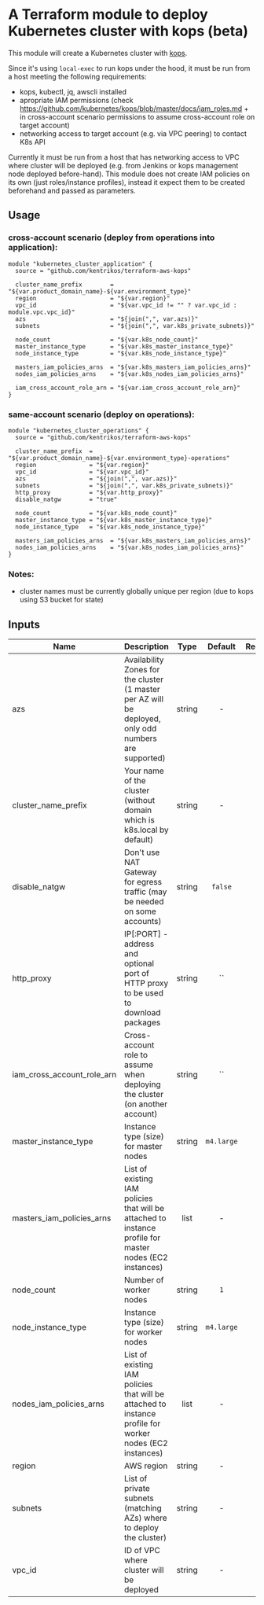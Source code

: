 # A Terraform module to deploy Kubernetes cluster with kops (beta)


This module will create a Kubernetes cluster with [kops](https://github.com/kubernetes/kops/).

Since it's using `local-exec` to run kops under the hood, it must be run from a host meeting the following requirements:
* kops, kubectl, jq, awscli installed
* apropriate IAM permissions (check https://github.com/kubernetes/kops/blob/master/docs/iam_roles.md + in cross-account scenario permissions to assume cross-account role on target account)
* networking access to target account (e.g. via VPC peering) to contact K8s API

Currently it must be run from a host that has networking access to VPC where cluster will be deployed (e.g. from Jenkins or kops management node deployed before-hand).
This module does not create IAM policies on its own (just roles/instance profiles), instead it expect them to be created beforehand and passed as parameters.


## Usage
### cross-account scenario (deploy from operations into application):
```hcl
module "kubernetes_cluster_application" {
  source = "github.com/kentrikos/terraform-aws-kops"

  cluster_name_prefix        = "${var.product_domain_name}-${var.environment_type}"
  region                     = "${var.region}"
  vpc_id                     = "${var.vpc_id != "" ? var.vpc_id : module.vpc.vpc_id}"
  azs                        = "${join(",", var.azs)}"
  subnets                    = "${join(",", var.k8s_private_subnets)}"

  node_count                 = "${var.k8s_node_count}"
  master_instance_type       = "${var.k8s_master_instance_type}"
  node_instance_type         = "${var.k8s_node_instance_type}"

  masters_iam_policies_arns  = "${var.k8s_masters_iam_policies_arns}"
  nodes_iam_policies_arns    = "${var.k8s_nodes_iam_policies_arns}"

  iam_cross_account_role_arn = "${var.iam_cross_account_role_arn}"
}
```

### same-account scenario (deploy on operations):
```hcl
module "kubernetes_cluster_operations" {
  source = "github.com/kentrikos/terraform-aws-kops"

  cluster_name_prefix  = "${var.product_domain_name}-${var.environment_type}-operations"
  region               = "${var.region}"
  vpc_id               = "${var.vpc_id}"
  azs                  = "${join(",", var.azs)}"
  subnets              = "${join(",", var.k8s_private_subnets)}"
  http_proxy           = "${var.http_proxy}"
  disable_natgw        = "true"

  node_count           = "${var.k8s_node_count}"
  master_instance_type = "${var.k8s_master_instance_type}"
  node_instance_type   = "${var.k8s_node_instance_type}"

  masters_iam_policies_arns  = "${var.k8s_masters_iam_policies_arns}"
  nodes_iam_policies_arns    = "${var.k8s_nodes_iam_policies_arns}"
}
```

### Notes:
* cluster names must be currently globally unique per region (due to kops using S3 bucket for state)


## Inputs

| Name | Description | Type | Default | Required |
|------|-------------|:----:|:-----:|:-----:|
| azs | Availability Zones for the cluster (1 master per AZ will be deployed, only odd numbers are supported) | string | - | yes |
| cluster_name_prefix | Your name of the cluster (without domain which is k8s.local by default) | string | - | yes |
| disable_natgw | Don't use NAT Gateway for egress traffic (may be needed on some accounts) | string | `false` | no |
| http_proxy | IP[:PORT] - address and optional port of HTTP proxy to be used to download packages | string | `` | no |
| iam_cross_account_role_arn | Cross-account role to assume when deploying the cluster (on another account) | string | `` | no |
| master_instance_type | Instance type (size) for master nodes | string | `m4.large` | no |
| masters_iam_policies_arns | List of existing IAM policies that will be attached to instance profile for master nodes (EC2 instances) | list | - | yes |
| node_count | Number of worker nodes | string | `1` | no |
| node_instance_type | Instance type (size) for worker nodes | string | `m4.large` | no |
| nodes_iam_policies_arns | List of existing IAM policies that will be attached to instance profile for worker nodes (EC2 instances) | list | - | yes |
| region | AWS region | string | - | yes |
| subnets | List of private subnets (matching AZs) where to deploy the cluster) | string | - | yes |
| vpc_id | ID of VPC where cluster will be deployed | string | - | yes |

